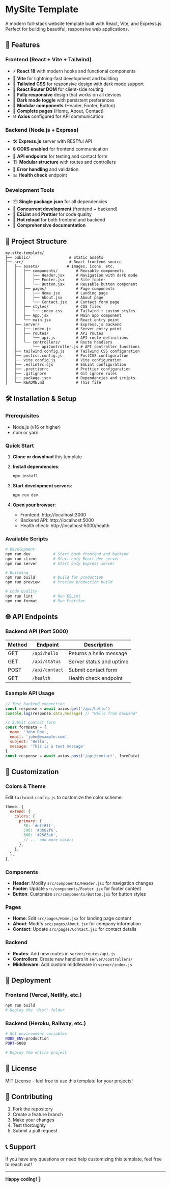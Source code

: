 # MySite Template

A modern full-stack website template built with React, Vite, and Express.js. Perfect for building beautiful, responsive web applications.

## 🚀 Features

### Frontend (React + Vite + Tailwind)
- ⚡ **React 18** with modern hooks and functional components
- 🎯 **Vite** for lightning-fast development and building
- 🎨 **Tailwind CSS** for responsive design with dark mode support
- 🧭 **React Router DOM** for client-side routing
- 📱 **Fully responsive** design that works on all devices
- 🌙 **Dark mode toggle** with persistent preferences
- 🔧 **Modular components** (Header, Footer, Button)
- 📄 **Complete pages** (Home, About, Contact)
- 🌐 **Axios** configured for API communication

### Backend (Node.js + Express)
- 🛠️ **Express.js** server with RESTful API
- 🔒 **CORS enabled** for frontend communication
- 📡 **API endpoints** for testing and contact form
- 🏗️ **Modular structure** with routes and controllers
- 🚦 **Error handling** and validation
- 📊 **Health check** endpoint

### Development Tools
- 📦 **Single package.json** for all dependencies
- 🔄 **Concurrent development** (frontend + backend)
- 🧹 **ESLint** and **Prettier** for code quality
- 🎯 **Hot reload** for both frontend and backend
- 📝 **Comprehensive documentation**

## 📁 Project Structure

```
my-site-template/
├── public/                 # Static assets
├── src/                    # React frontend source
│   ├── assets/            # Images, icons, etc.
│   │   ├── components/        # Reusable components
│   │   │   ├── Header.jsx     # Navigation with dark mode
│   │   │   ├── Footer.jsx     # Site footer
│   │   │   └── Button.jsx     # Reusable button component
│   │   ├── pages/             # Page components
│   │   │   ├── Home.jsx       # Landing page
│   │   │   ├── About.jsx      # About page
│   │   │   └── Contact.jsx    # Contact form page
│   │   ├── styles/            # CSS files
│   │   │   └── index.css      # Tailwind + custom styles
│   │   ├── App.jsx            # Main app component
│   │   └── main.jsx           # React entry point
│   ├── server/                # Express.js backend
│   │   ├── index.js           # Server entry point
│   │   ├── routes/            # API routes
│   │   │   └── api.js         # API route definitions
│   │   └── controllers/       # Route handlers
│   │       └── apiController.js # API controller functions
│   ├── tailwind.config.js     # Tailwind CSS configuration
│   ├── postcss.config.js      # PostCSS configuration
│   ├── vite.config.js         # Vite configuration
│   ├── .eslintrc.cjs          # ESLint configuration
│   ├── .prettierrc            # Prettier configuration
│   ├── .gitignore             # Git ignore rules
│   ├── package.json           # Dependencies and scripts
│   └── README.md              # This file
```

## 🛠️ Installation & Setup

### Prerequisites
- Node.js (v16 or higher)
- npm or yarn

### Quick Start

1. **Clone or download** this template
2. **Install dependencies**:
   ```bash
   npm install
   ```

3. **Start development servers**:
   ```bash
   npm run dev
   ```

4. **Open your browser**:
   - Frontend: http://localhost:3000
   - Backend API: http://localhost:5000
   - Health check: http://localhost:5000/health

### Available Scripts

```bash
# Development
npm run dev          # Start both frontend and backend
npm run client       # Start only React dev server
npm run server       # Start only Express server

# Building
npm run build        # Build for production
npm run preview      # Preview production build

# Code Quality
npm run lint         # Run ESLint
npm run format       # Run Prettier
```

## 🌐 API Endpoints

### Backend API (Port 5000)

| Method | Endpoint | Description |
|--------|----------|-------------|
| GET | `/api/hello` | Returns a hello message |
| GET | `/api/status` | Server status and uptime |
| POST | `/api/contact` | Submit contact form |
| GET | `/health` | Health check endpoint |

### Example API Usage

```javascript
// Test backend connection
const response = await axios.get('/api/hello')
console.log(response.data.message) // "Hello from backend"

// Submit contact form
const formData = {
  name: 'John Doe',
  email: 'john@example.com',
  subject: 'Hello',
  message: 'This is a test message'
}
const response = await axios.post('/api/contact', formData)
```

## 🎨 Customization

### Colors & Theme
Edit `tailwind.config.js` to customize the color scheme:

```javascript
theme: {
  extend: {
    colors: {
      primary: {
        50: '#eff6ff',
        500: '#3b82f6',
        600: '#2563eb',
        // ... add more colors
      },
    },
  },
},
```

### Components
- **Header**: Modify `src/components/Header.jsx` for navigation changes
- **Footer**: Update `src/components/Footer.jsx` for footer content
- **Button**: Customize `src/components/Button.jsx` for button styles

### Pages
- **Home**: Edit `src/pages/Home.jsx` for landing page content
- **About**: Modify `src/pages/About.jsx` for company information
- **Contact**: Update `src/pages/Contact.jsx` for contact details

### Backend
- **Routes**: Add new routes in `server/routes/api.js`
- **Controllers**: Create new handlers in `server/controllers/`
- **Middleware**: Add custom middleware in `server/index.js`

## 🚀 Deployment

### Frontend (Vercel, Netlify, etc.)
```bash
npm run build
# Deploy the 'dist' folder
```

### Backend (Heroku, Railway, etc.)
```bash
# Set environment variables
NODE_ENV=production
PORT=5000

# Deploy the entire project
```

## 📝 License

MIT License - feel free to use this template for your projects!

## 🤝 Contributing

1. Fork the repository
2. Create a feature branch
3. Make your changes
4. Test thoroughly
5. Submit a pull request

## 📞 Support

If you have any questions or need help customizing this template, feel free to reach out!

---

**Happy coding! 🎉** 
